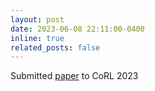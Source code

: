 ```yaml
---
layout: post
date: 2023-06-08 22:11:00-0400
inline: true
related_posts: false
---
```


Submitted <a href="https://arxiv.org/pdf/2306.09523.pdf">paper</a> to CoRL 2023
